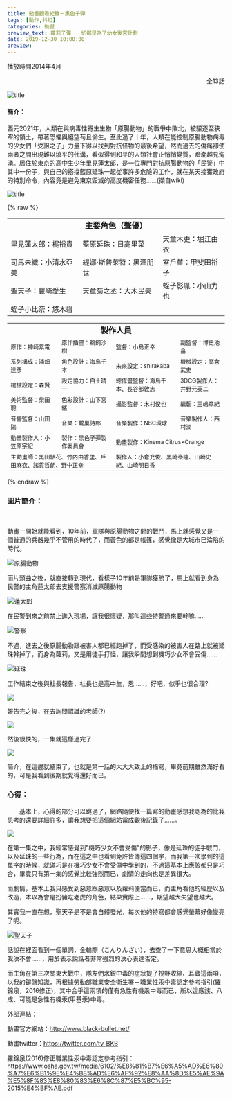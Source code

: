 ```yaml
---
title: 動畫觀看紀錄－黑色子彈
tags: [動作,科幻]
categories: 動畫
preview_text: 蘿莉子彈－一切都是為了幼女後宮計劃
date: 2019-12-30 10:00:00
preview: 
---
```


播放時間2014年4月

<div align="right">全13話</div>

![title](https://i.imgur.com/EgxFPgQ.jpg)



#### 簡介：

​	西元2021年，人類在與病毒性寄生生物「原腸動物」的戰爭中敗北，被驅逐至狹窄的領土，帶著恐懼與絕望苟且偷生。
​	至此過了十年，人類在能控制原腸動物病毒的少女們「受詛之子」力量下得以找到對抗怪物的最後希望，然而過去的傷痛卻使兩者之間出現難以填平的代溝，看似得到和平的人類社會正悄悄變質，暗潮越見洶湧。
​	居住於東京的高中生少年里見蓮太郎，是一位專門對抗原腸動物的「民警」中其中一份子，與自己的搭擋藍原延珠一起從事許多危險的工作，就在某天接獲政府的特別命令，內容竟是避免東京毀滅的高度機密任務……(擷自wiki)



![title](https://i.imgur.com/RINRtbw.jpg)

{% raw %}

<table width="100%" style="table-layout:fixed">
	<tr>
        <td colspan=3><center><font size=4><b>主要角色（聲優）</b></center></td>
	</tr>
	<tr>
		<td><font size=3.5>里見蓮太郎：梶裕貴</font></td>
		<td><font size=3.5>藍原延珠：日高里菜</font></td>
		<td><font size=3.5>天童木更：堀江由衣</font></td>
	</tr>
	<tr>
		<td><font size=3.5>司馬未織：小清水亞美</font></td>
		<td><font size=3.5>緹娜·斯普萊特：黑澤朋世</font></td>
		<td><font size=3.5>室戶堇：甲斐田裕子</font></td>
	</tr>
	<tr>
		<td><font size=3.5>聖天子：豐崎愛生</font></td>
		<td><font size=3.5>天童菊之丞：大木民夫</font></td>
		<td><font size=3.5>蛭子影胤：小山力也</font></td>
	</tr>
	<tr>
		<td><font size=3.5>蛭子小比奈：悠木碧</font></td>
	</tr>
</table>

<table width="100%" style="table-layout:fixed">
	<tr>
        <td colspan=4><center><font size=4><b>製作人員</b></center></td>
	</tr>
	<tr>
		<td><font size=2.5>原作：神崎紫電</font></td>
		<td><font size=2.5>原作插畫：鵜飼沙樹</font></td>
		<td><font size=2.5>監督：小島正幸</font></td>
		<td><font size=2.5>副監督：博史池畠</font></td>
	</tr>
	<tr>
		<td><font size=2.5>系列構成：浦畑達彥</font></td>
		<td><font size=2.5>角色設計：海島千本</font></td>
		<td><font size=2.5>未來設定：shirakaba</font></td>
		<td><font size=2.5>機械設定：高倉武史</font></td>
	</tr>
	<tr>
		<td><font size=2.5>槍械設定：森賢</font></td>
		<td><font size=2.5>設定協力：白土晴一</font></td>
		<td><font size=2.5>總作畫監督：海島千本、長谷部敦志</font></td>
		<td><font size=2.5>3DCG製作人：井野元英二</font></td>
	</tr>
	<tr>
		<td><font size=2.5>美術監督：柴田聰</font></td>
		<td><font size=2.5>色彩設計：山下宮緒</font></td>
		<td><font size=2.5>攝影監督：木村俊也</font></td>
		<td><font size=2.5>編輯：三嶋章紀</font></td>
	</tr>
 	<tr>
		<td><font size=2.5>音響監督：山田陽</font></td>
		<td><font size=2.5>音樂：鷺巢詩郎</font></td>
		<td><font size=2.5>音樂製作：NBC環球</font></td>
		<td><font size=2.5>音樂製作人：西村潤</font></td>
	</tr>
 	<tr>
		<td><font size=2.5>動畫製作人：小笠原宗紀</font></td>
		<td><font size=2.5>製作：黑色子彈製作委員會</font></td>
		<td colspan=2><font size=2.5>動畫製作：Kinema Citrus×Orange</font></td>
	</tr>
	<tr>
		<td colspan=2><font size=2.5>主動畫師：黑田結花、竹內由香里、戶田麻衣、諸貫哲朗、野中正幸</font></td>
  		<td colspan=2><font size=2.5>製作人：小倉充俊、黑崎泰隆、山崎史紀、山崎明日香</font></td>
		</tr>
</table>


{% endraw %}



### 圖片簡介：

​	

​	動畫一開始就能看到，10年前，軍隊與原腸動物之間的戰鬥，馬上就感覺又是一個普通的兵器幾乎不管用的時代了，而黃色的都是帳篷，感覺像是大城市已淪陷的時代。

![原腸動物](https://i.imgur.com/Med1ZCf.jpg)

​	而片頭曲之後，就直接轉到現代，看樣子10年前是軍隊獲勝了，馬上就看到身為民警的主角蓮太郎去支援警察消滅原腸動物

![蓮太郎](https://i.imgur.com/SxY6xAu.jpg)

在民警到來之前禁止進入現場，讓我很懷疑，那叫這些特警過來要幹嘛......

![警察](https://i.imgur.com/vrZSeEd.jpg)

不過，進去之後原腸動物跟被害人都已經跑掉了，而受感染的被害人在路上就被延珠幹掉了，而身為蘿莉，又是用徒手打怪，讓我瞬間想到機巧少女不會受傷......

![延珠](https://i.imgur.com/Kn7eRTf.jpg)

工作結束之後與社長報告，社長也是高中生，恩......，好吧，似乎也很合理?

![](https://i.imgur.com/faBaAva.jpg)

報告完之後，在去詢問認識的老師(?)

![](https://i.imgur.com/LIA4RLI.jpg)

然後很快的，一集就這樣過完了

![](https://i.imgur.com/4yzbh1Q.jpg)



簡介，在這邊就結束了，也就是第一話的大大大致上的描寫，畢竟前期雖然滿好看的，可是我看到後期就覺得還好而已。

### 心得：

　　基本上，心得的部分可以跳過了，網路隨便找一篇寫的動畫感想我認為的比我思考的還要詳細許多，讓我想要把這個網站當成觀後記錄了......。

![](https://i.imgur.com/RD1pAYH.jpg)

​	在第一集之中，我經常感覺到"機巧少女不會受傷"的影子，像是延珠的徒手戰鬥，以及延珠的一些行為，而在這之中也看到免許皆傳這四個字，而我第一次學到的這單字的時候，就碰巧是在機巧少女不會受傷中學到的，不過這基本上應該都只是巧合，畢竟只有第一集的感覺比較強烈而已，劇情的走向也是差異很大。

​	而劇情，基本上我只感受到惡意跟惡意以及蘿莉便當而已，而主角看他的經歷以及改造，本以為會是扮豬吃老虎的角色，結果實際上......，期望越大失望也越大。

其實我一直在想，聖天子是不是會自體發光，每次他的特寫都會感覺螢幕好像變亮了呢。

![聖天子](https://i.imgur.com/iYS43rA.jpg)

話說在裡面看到一個單詞，金輪際（こんりんざい），去查了一下意思大概相當於我決不會......，用於表示說話者非常強烈的決心表達否定。

而主角在第三次關東大戰中，隊友們水銀中毒的症狀提了視野收縮、耳聾這兩項，以我的鍵盤知識，再根據勞動部職業安全衛生署－職業性汞中毒認定參考指引(羅錦泉，2016修正)，其中合乎這兩項的僅有急性有機汞中毒而已，所以這應該、八成、可能是急性有機汞(甲基汞)中毒。

<p>

外部連結：

動畫官方網站：http://www.black-bullet.net/

動畫twitter：https://twitter.com/tv_BKB

羅錦泉(2016)修正職業性汞中毒認定參考指引：https://www.osha.gov.tw/media/6102/%E8%81%B7%E6%A5%AD%E6%80%A7%E6%B1%9E%E4%B8%AD%E6%AF%92%E8%AA%8D%E5%AE%9A%E5%8F%83%E8%80%83%E6%8C%87%E5%BC%95-2015%E4%BF%AE.pdf

